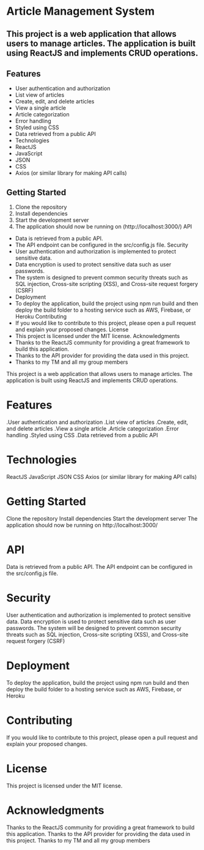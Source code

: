 
# Article Management System
## This project is a web application that allows users to manage articles. The application is built using ReactJS and implements CRUD operations.
## Features
- User authentication and authorization
- List view of articles
- Create, edit, and delete articles
- View a single article
- Article categorization
- Error handling
- Styled using CSS
- Data retrieved from a public API
- Technologies
- ReactJS
- JavaScript
- JSON
- CSS
- Axios (or similar library for making API calls)
## Getting Started
1. Clone the repository
2. Install dependencies
3. Start the development server
4. The application should now be running on (http://localhost:3000/)
API
- Data is retrieved from a public API.
- The API endpoint can be configured in the src/config.js file.
Security
-  User authentication and authorization is implemented to protect sensitive data.
- Data encryption is used to protect sensitive data such as user passwords.
- The system is designed to prevent common security threats such as SQL injection, Cross-site scripting (XSS), and Cross-site request forgery (CSRF)
- Deployment
- To deploy the application, build the project using npm run build and then deploy the build folder to a hosting service such as AWS, Firebase, or Heroku
Contributing
- If you would like to contribute to this project, please open a pull request and explain your proposed changes.
License
- This project is licensed under the MIT license.
Acknowledgments
- Thanks to the ReactJS community for providing a great framework to build this application.
- Thanks to the API provider for providing the data used in this project.
- Thanks to my TM and all my group members

This project is a web application that allows users to manage articles. The application is built using ReactJS and implements CRUD operations.


 # Features
  .User authentication and authorization
  .List view of articles
  .Create, edit, and delete articles
  .View a single article
  .Article categorization
  .Error handling
 .Styled using CSS
 .Data retrieved from a public API


# Technologies
ReactJS
JavaScript
JSON
CSS
Axios (or similar library for making API calls)


# Getting Started
Clone the repository
Install dependencies
Start the development server
The application should now be running on http://localhost:3000/


# API
Data is retrieved from a public API.
The API endpoint can be configured in the src/config.js file.


# Security
User authentication and authorization is implemented to protect sensitive data.
Data encryption is used to protect sensitive data such as user passwords.
The system will be designed to prevent common security threats such as SQL injection, Cross-site scripting (XSS), and Cross-site request forgery (CSRF)


# Deployment
To deploy the application, build the project using npm run build and then deploy the build folder to a hosting service such as AWS, Firebase, or Heroku


# Contributing
If you would like to contribute to this project, please open a pull request and explain your proposed changes.


# License
This project is licensed under the MIT license.


# Acknowledgments
Thanks to the ReactJS community for providing a great framework to build this application.
Thanks to the API provider for providing the data used in this project.
Thanks to my TM and all my group members

